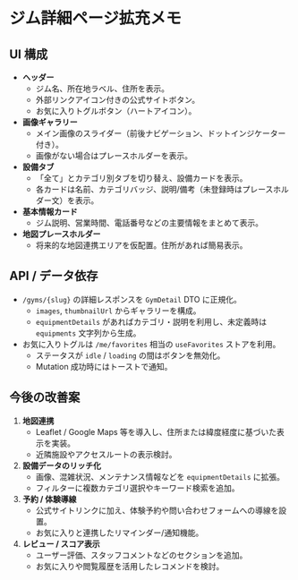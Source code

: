 # ジム詳細ページ拡充メモ

## UI 構成

- **ヘッダー**
  - ジム名、所在地ラベル、住所を表示。
  - 外部リンクアイコン付きの公式サイトボタン。
  - お気に入りトグルボタン（ハートアイコン）。
- **画像ギャラリー**
  - メイン画像のスライダー（前後ナビゲーション、ドットインジケーター付き）。
  - 画像がない場合はプレースホルダーを表示。
- **設備タブ**
  - 「全て」とカテゴリ別タブを切り替え、設備カードを表示。
  - 各カードは名前、カテゴリバッジ、説明/備考（未登録時はプレースホルダー文）を表示。
- **基本情報カード**
  - ジム説明、営業時間、電話番号などの主要情報をまとめて表示。
- **地図プレースホルダー**
  - 将来的な地図連携エリアを仮配置。住所があれば簡易表示。

## API / データ依存

- `/gyms/{slug}` の詳細レスポンスを `GymDetail` DTO に正規化。
  - `images`, `thumbnailUrl` からギャラリーを構成。
  - `equipmentDetails` があればカテゴリ・説明を利用し、未定義時は `equipments` 文字列から生成。
- お気に入りトグルは `/me/favorites` 相当の `useFavorites` ストアを利用。
  - ステータスが `idle` / `loading` の間はボタンを無効化。
  - Mutation 成功時にはトーストで通知。

## 今後の改善案

1. **地図連携**
   - Leaflet / Google Maps 等を導入し、住所または緯度経度に基づいた表示を実装。
   - 近隣施設やアクセスルートの表示検討。
2. **設備データのリッチ化**
   - 画像、混雑状況、メンテナンス情報などを `equipmentDetails` に拡張。
   - フィルターに複数カテゴリ選択やキーワード検索を追加。
3. **予約 / 体験導線**
   - 公式サイトリンクに加え、体験予約や問い合わせフォームへの導線を設置。
   - お気に入りと連携したリマインダー/通知機能。
4. **レビュー / スコア表示**
   - ユーザー評価、スタッフコメントなどのセクションを追加。
   - お気に入りや閲覧履歴を活用したレコメンドを検討。
